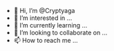 - 👋 Hi, I’m @Cryptyaga
- 👀 I’m interested in ...
- 🌱 I’m currently learning ...
- 💞️ I’m looking to collaborate on ...
- 📫 How to reach me ...

<!---
Cryptyaga/Cryptyaga is a ✨ special ✨ repository because its `README.md` (this file) appears on your GitHub profile.
You can click the Preview link to take a look at your changes.
--->
